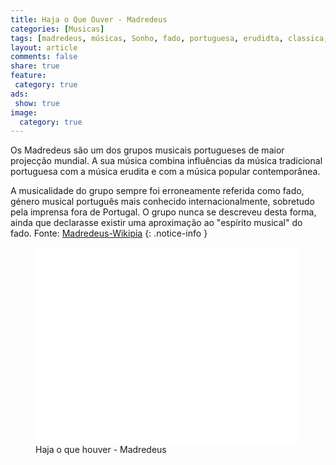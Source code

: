 ```yaml
---
title: Haja o Que Ouver - Madredeus
categories: [Musicas]
tags: [madredeus, músicas, Sonho, fado, portuguesa, erudidta, classica, violão, paz, sabedoria]
layout: article
comments: false
share: true
feature:
 category: true
ads: 
 show: true
image:
  category: true
---
```

Os Madredeus são um dos grupos musicais portugueses de maior projecção mundial. A sua música combina influências da música tradicional portuguesa com a música erudita e com a música popular contemporânea.

<!--more-->

A musicalidade do grupo sempre foi erroneamente referida como fado, género musical português mais conhecido internacionalmente, sobretudo pela imprensa fora de Portugal. O grupo nunca se descreveu desta forma, ainda que declarasse existir uma aproximação ao "espírito musical" do fado.
Fonte: [Madredeus-Wikipia](http://pt.wikipedia.org/wiki/Madredeus)
{: .notice-info }

<figure>
<iframe width="420" height="315" src="//www.youtube.com/embed/hhxti4nFTdc" frameborder="0" allowfullscreen></iframe>
<figcaption>Haja o que houver - Madredeus</figcaption>
</figure>
